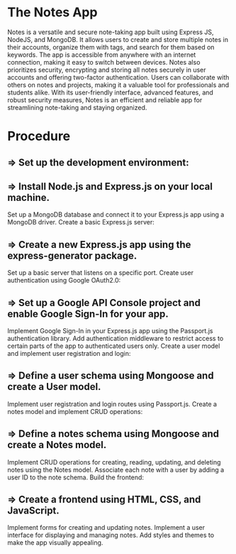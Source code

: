 # The Notes App
Notes is a versatile and secure note-taking app built using Express JS, NodeJS, and MongoDB. It allows users to create and store multiple notes in their accounts, organize them with tags, and search for them based on keywords. The app is accessible from anywhere with an internet connection, making it easy to switch between devices. Notes also prioritizes security, encrypting and storing all notes securely in user accounts and offering two-factor authentication. Users can collaborate with others on notes and projects, making it a valuable tool for professionals and students alike. With its user-friendly interface, advanced features, and robust security measures, Notes is an efficient and reliable app for streamlining note-taking and staying organized.

# Procedure

## => Set up the development environment:

## => Install Node.js and Express.js on your local machine.
Set up a MongoDB database and connect it to your Express.js app using a MongoDB driver.
Create a basic Express.js server:

## => Create a new Express.js app using the express-generator package.
Set up a basic server that listens on a specific port.
Create user authentication using Google OAuth2.0:

## => Set up a Google API Console project and enable Google Sign-In for your app.
Implement Google Sign-In in your Express.js app using the Passport.js authentication library.
Add authentication middleware to restrict access to certain parts of the app to authenticated users only.
Create a user model and implement user registration and login:

## => Define a user schema using Mongoose and create a User model.
Implement user registration and login routes using Passport.js.
Create a notes model and implement CRUD operations:

## => Define a notes schema using Mongoose and create a Notes model.
Implement CRUD operations for creating, reading, updating, and deleting notes using the Notes model.
Associate each note with a user by adding a user ID to the note schema.
Build the frontend:

## => Create a frontend using HTML, CSS, and JavaScript.
Implement forms for creating and updating notes.
Implement a user interface for displaying and managing notes.
Add styles and themes to make the app visually appealing.
